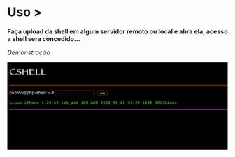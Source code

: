 # Uso >

<strong>Faça upload da shell em algum servidor remoto ou local e abra ela, acesso a shell sera concedido...</strong>

<i>Demonstração</i>

<img src="https://github.com/Cozmo007/cshell-php-shell/blob/main/B3AF7247-C14C-4AA1-9FA8-43FA8967CF95.jpeg?raw=true">

